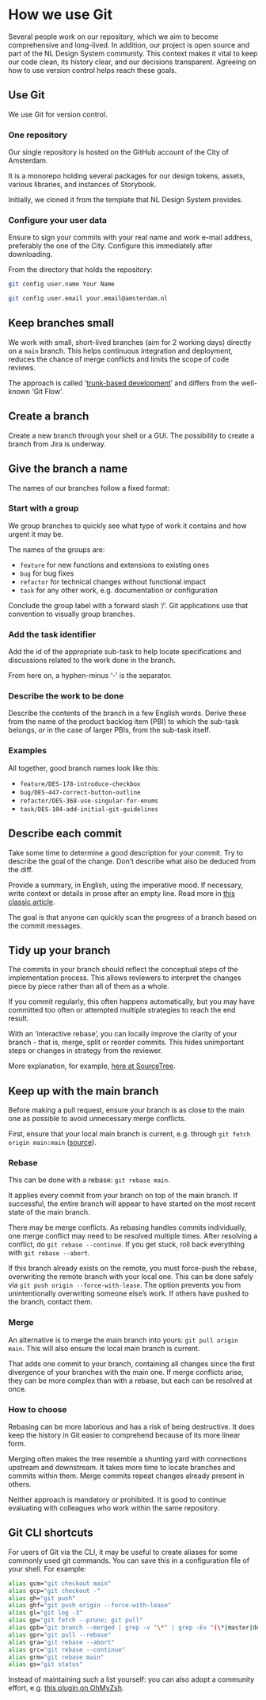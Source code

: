# How we use Git

Several people work on our repository, which we aim to become comprehensive and long-lived. In addition, our project is open source and part of the NL Design System community. This context makes it vital to keep our code clean, its history clear, and our decisions transparent. Agreeing on how to use version control helps reach these goals.

## Use Git

We use Git for version control.

### One repository

Our single repository is hosted on the GitHub account of the City of Amsterdam.

It is a monorepo holding several packages for our design tokens, assets, various libraries, and instances of Storybook.

Initially, we cloned it from the template that NL Design System provides.

### Configure your user data

Ensure to sign your commits with your real name and work e-mail address, preferably the one of the City. Configure this immediately after downloading.

From the directory that holds the repository:

```bash
git config user.name Your Name

git config user.email your.email@amsterdam.nl
```

## Keep branches small

We work with small, short-lived branches (aim for 2 working days) directly on a `main` branch. This helps continuous integration and deployment, reduces the chance of merge conflicts and limits the scope of code reviews.

The approach is called ‘[trunk-based development](https://trunkbaseddevelopment.com/)’ and differs from the well-known ‘Git Flow’.

## Create a branch

Create a new branch through your shell or a GUI. The possibility to create a branch from Jira is underway.

## Give the branch a name

The names of our branches follow a fixed format:

### Start with a group

We group branches to quickly see what type of work it contains and how urgent it may be.

The names of the groups are:

- `feature` for new functions and extensions to existing ones
- `bug` for bug fixes
- `refactor` for technical changes without functional impact
- `task` for any other work, e.g. documentation or configuration

Conclude the group label with a forward slash ‘/’. Git applications use that convention to visually group branches.

### Add the task identifier

Add the id of the appropriate sub-task to help locate specifications and discussions related to the work done in the branch.

From here on, a hyphen-minus ‘-’ is the separator.

### Describe the work to be done

Describe the contents of the branch in a few English words. Derive these from the name of the product backlog item (PBI) to which the sub-task belongs, or in the case of larger PBIs, from the sub-task itself.

### Examples

All together, good branch names look like this:

- `feature/DES-178-introduce-checkbox`
- `bug/DES-447-correct-button-outline`
- `refactor/DES-368-use-singular-for-enums`
- `task/DES-104-add-initial-git-guidelines`

## Describe each commit

Take some time to determine a good description for your commit. Try to describe the goal of the change. Don’t describe what also be deduced from the diff.

Provide a summary, in English, using the imperative mood. If necessary, write context or details in prose after an empty line. Read more in [this classic article](https://cbea.ms/git-commit/).

The goal is that anyone can quickly scan the progress of a branch based on the commit messages.

## Tidy up your branch

The commits in your branch should reflect the conceptual steps of the implementation process. This allows reviewers to interpret the changes piece by piece rather than all of them as a whole.

If you commit regularly, this often happens automatically, but you may have committed too often or attempted multiple strategies to reach the end result.

With an ‘interactive rebase’, you can locally improve the clarity of your branch - that is, merge, split or reorder commits. This hides unimportant steps or changes in strategy from the reviewer.

More explanation, for example, [here at SourceTree](https://www.atlassian.com/blog/sourcetree/interactive-rebase-sourcetree).

## Keep up with the main branch

Before making a pull request, ensure your branch is as close to the main one as possible to avoid unnecessary merge conflicts.

First, ensure that your local main branch is current, e.g. through `git fetch origin main:main` ([source](https://stackoverflow.com/a/17722977/2169092)).

### Rebase

This can be done with a rebase: `git rebase main`.

It applies every commit from your branch on top of the main branch. If successful, the entire branch will appear to have started on the most recent state of the main branch.

There may be merge conflicts. As rebasing handles commits individually, one merge conflict may need to be resolved multiple times. After resolving a conflict, do `git rebase --continue`. If you get stuck, roll back everything with `git rebase --abort`.

If this branch already exists on the remote, you must force-push the rebase, overwriting the remote branch with your local one. This can be done safely via `git push origin --force-with-lease`. The option prevents you from unintentionally overwriting someone else’s work. If others have pushed to the branch, contact them.

### Merge

An alternative is to merge the main branch into yours: `git pull origin main`. This will also ensure the local main branch is current.

That adds one commit to your branch, containing all changes since the first divergence of your branches with the main one. If merge conflicts arise, they can be more complex than with a rebase, but each can be resolved at once.

### How to choose

Rebasing can be more laborious and has a risk of being destructive. It does keep the history in Git easier to comprehend because of its more linear form.

Merging often makes the tree resemble a shunting yard with connections upstream and downstream. It takes more time to locate branches and commits within them. Merge commits repeat changes already present in others.

Neither approach is mandatory or prohibited. It is good to continue evaluating with colleagues who work within the same repository.

## Git CLI shortcuts

For users of Git via the CLI, it may be useful to create aliases for some commonly used git commands. You can save this in a configuration file of your shell. For example:

```bash
alias gcm="git checkout main"
alias gcp="git checkout -"
alias gh="git push"
alias ghf="git push origin --force-with-lease"
alias gl="git log -3"
alias gp="git fetch --prune; git pull"
alias gpb="git branch --merged | grep -v "\*" | grep -Ev "(\*|master|develop)" | xargs -n 1 git branch -d"
alias gpr="git pull --rebase"
alias gra="git rebase --abort"
alias grc="git rebase --continue"
alias grm="git rebase main"
alias gs="git status"
```

Instead of maintaining such a list yourself: you can also adopt a community effort, e.g. [this plugin on OhMyZsh](https://github.com/ohmyzsh/ohmyzsh/tree/master/plugins/git).
